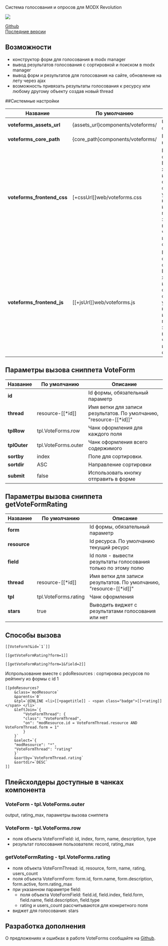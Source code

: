 Система голосования и опросов для MODX Revolution

![](https://file.modx.pro/files/b/a/7/ba7e5f21b01fb0787c8f9e983acb4c99.png)

[Github][1]  
[Поcледние версии][2]

## Возможности

- конструктор форм для голосования в modx manager
- вывод результaтов голосования с сортировкой и поиском в modx manager
- вывод форм и результатов для голосования на сайте, обновление на лету через ajax
- возможность привязать результаты голосования к ресурсу или любому другому объекту создав новый thread

##Системные настройки

| Название                   | По умолчанию                  | Описание                                                                                   |
| --------------------------- | ------------------------------- | -------------------------------------------------------------------------------------------|
| **voteforms_assets_url**     | {assets_url}components/voteforms/    | Url к файлам фронтенда                                                                     |
| **voteforms_core_path**      | {core_path}components/voteforms/ | Путь к компоненту                                                     |
| **voteforms_frontend_css**   | [+cssUrl]]web/voteforms.css  | Путь к файлу со стилями. Если вы хотите использовать собственные стили - укажите путь к ним здесь, или очистите параметр и загрузите их вручную через шаблон сайта. |
| **voteforms_frontend_js**    | [[+jsUrl]]web/voteforms.js  | Путь к файлу со скриптами. Если вы хотите использовать собственные скрипты - укажите путь к ним здесь, или очистите параметр и загрузите их вручную через шаблон сайта. |


## Параметры вызова сниппета VoteForm

| Название				| По умолчанию																| Описание       |
| -----------------|---------------------------------------------|-------------------|
| **id** |  | Id формы, обязательный параметр |
| **thread** | resource-[[*id]] | Имя ветки для записи результатов. По умолчанию, "resource-[[*id]]" |
| **tplRow** | tpl.VoteForms.row | Чанк оформления для каждого поля |
| **tplOuter** | tpl.VoteForms.outer | Чанк оформления всего содержимого |
| **sortby** | index | Поле для сортировки. |
| **sortdir** | ASC | Направление сортировки |
| **submit** | false | Использовать кнопку отправить в форме |

## Параметры вызова сниппета getVoteFormRating

| Название				| По умолчанию																| Описание       |
| -----------------|---------------------------------------------|-------------------|
| **form** |  | Id формы, обязательный параметр |
| **resource** |  | Id ресурса. По умолчанию текущий ресурс |
| **field** |  | Id поля - вывести результаты голосования только по этому полю |
| **thread** | resource-[[*id]] | Имя ветки для записи результатов. По умолчанию, "resource-[[*id]]" |
| **tpl** | tpl.VoteForms.rating | Чанк оформления |
| **stars** | true | Выводить виджет с результатами голосования или нет |


## Способы вызова

```
[[VoteForm?&id=`1`]]
```

```
[[getVoteFormRating?form=1]]
```

```
[[getVoteFormRating?form=1&field=2]]
```

Испрользование вместе с pdoResources : сортировка ресурсов по рейтингу из формы c id 1

```
[[pdoResources?
    &class=`modResource`
    &parents=`0`
    &tpl=`@INLINE <li>[[+pagetitle]] - <span class="badge">[[+rating]]</span> </li>`
    &leftJoin=`{
        "VoteFormThread": {
        "class": "VoteFormThread",
        "on": "modResource.id = VoteFormThread.resource AND VoteFormThread.form = 1"
        }
    }`
    &select=`{
    "modResource": "*",
    "VoteFormThread": "rating"
    }`
    &sortby=`VoteFormThread.rating`
    &sortdir=`DESC`
]]
```


## Плейсхолдеры доступные в чанках компонента

### VoteForm - tpl.VoteForms.outer

output, rating_max, параметры вызова сниппета  

### VoteForm - tpl.VoteForms.row

- поля объекта VoteFormField: id, index, form, name, description, type
- результат голосования пользователя: record, rating_max

### getVoteFormRating - tpl.VoteForms.rating

- поля объекта VoteFormThread: id, resource, form, name, rating, users_count
- поля объекта VoteFormForm: form.id, form.name, form.description, form.active, form.rating_max
- при указанном параметре field:
  - поля объекта VoteFormField: field.id, field.index, field.form, field.name, field.description, field.type
  - rating и users_count рассчитываются для конкретного поля
- виджет для голосования: stars  

## Разработка дополнения

О предложениях и ошибках в работе VoteForms сообщайте на [Github][3].


[1]: https://github.com/me6iaton/VoteForms
[2]: https://github.com/me6iaton/VoteForms/releases
[3]: https://github.com/me6iaton/VoteForms/issues
